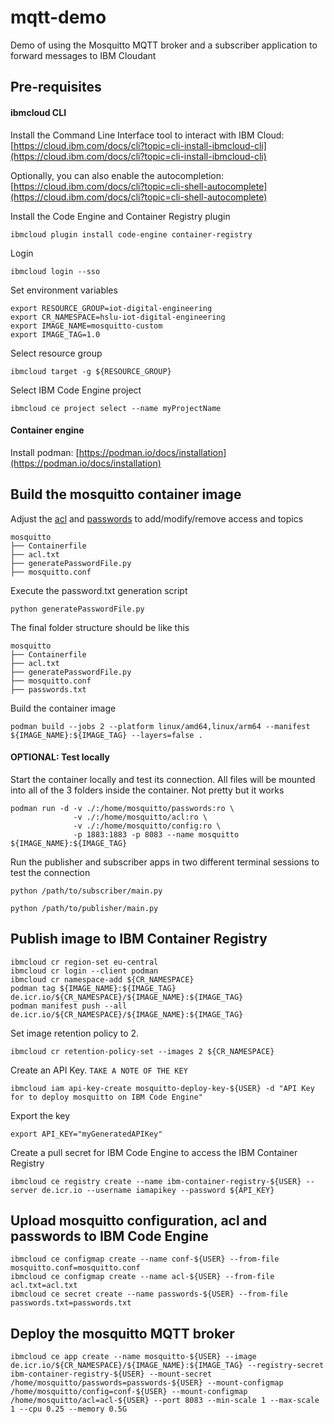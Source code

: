 # mqtt-demo

Demo of using the Mosquitto MQTT broker and a subscriber application to forward messages to IBM Cloudant

## Pre-requisites

#### ibmcloud CLI

Install the Command Line Interface tool to interact with IBM Cloud:<br />
[https://cloud.ibm.com/docs/cli?topic=cli-install-ibmcloud-cli](https://cloud.ibm.com/docs/cli?topic=cli-install-ibmcloud-cli)

Optionally, you can also enable the autocompletion:<br />
[https://cloud.ibm.com/docs/cli?topic=cli-shell-autocomplete](https://cloud.ibm.com/docs/cli?topic=cli-shell-autocomplete)

Install the Code Engine and Container Registry plugin

```
ibmcloud plugin install code-engine container-registry
```

Login

```
ibmcloud login --sso
```

Set environment variables

```
export RESOURCE_GROUP=iot-digital-engineering
export CR_NAMESPACE=hslu-iot-digital-engineering
export IMAGE_NAME=mosquitto-custom
export IMAGE_TAG=1.0
```

Select resource group

```
ibmcloud target -g ${RESOURCE_GROUP}
```

Select IBM Code Engine project

```
ibmcloud ce project select --name myProjectName
```

#### Container engine

Install podman: [https://podman.io/docs/installation](https://podman.io/docs/installation)

## Build the mosquitto container image

Adjust the [acl](./acl.txt) and [passwords](./generatePasswordFile.py) to add/modify/remove access and topics

```
mosquitto
├── Containerfile
├── acl.txt
├── generatePasswordFile.py
├── mosquitto.conf
```

Execute the password.txt generation script

```
python generatePasswordFile.py
```

The final folder structure should be like this

```
mosquitto
├── Containerfile
├── acl.txt
├── generatePasswordFile.py
├── mosquitto.conf
├── passwords.txt
```

Build the container image

```
podman build --jobs 2 --platform linux/amd64,linux/arm64 --manifest ${IMAGE_NAME}:${IMAGE_TAG} --layers=false .
```

#### OPTIONAL: Test locally

Start the container locally and test its connection. All files will be mounted into all of the 3 folders inside the container. Not pretty but it works

```
podman run -d -v ./:/home/mosquitto/passwords:ro \
              -v ./:/home/mosquitto/acl:ro \
              -v ./:/home/mosquitto/config:ro \
              -p 1883:1883 -p 8083 --name mosquitto ${IMAGE_NAME}:${IMAGE_TAG}
```

Run the publisher and subscriber apps in two different terminal sessions to test the connection

```
python /path/to/subscriber/main.py
```

```
python /path/to/publisher/main.py
```

## Publish image to IBM Container Registry

```
ibmcloud cr region-set eu-central
ibmcloud cr login --client podman
ibmcloud cr namespace-add ${CR_NAMESPACE}
podman tag ${IMAGE_NAME}:${IMAGE_TAG} de.icr.io/${CR_NAMESPACE}/${IMAGE_NAME}:${IMAGE_TAG}
podman manifest push --all de.icr.io/${CR_NAMESPACE}/${IMAGE_NAME}:${IMAGE_TAG}
```

Set image retention policy to 2.

```
ibmcloud cr retention-policy-set --images 2 ${CR_NAMESPACE}
```

Create an API Key. `TAKE A NOTE OF THE KEY`

```
ibmcloud iam api-key-create mosquitto-deploy-key-${USER} -d "API Key for to deploy mosquitto on IBM Code Engine"
```

Export the key

```
export API_KEY="myGeneratedAPIKey"
```

Create a pull secret for IBM Code Engine to access the IBM Container Registry

```
ibmcloud ce registry create --name ibm-container-registry-${USER} --server de.icr.io --username iamapikey --password ${API_KEY}
```

<!--
## Authenticate kubectl to IBM Code Engine

Install `kubectl`: [https://kubernetes.io/docs/tasks/tools/](https://kubernetes.io/docs/tasks/tools/)

Follow these instructions: [https://cloud.ibm.com/docs/codeengine?topic=codeengine-kubernetes](https://cloud.ibm.com/docs/codeengine?topic=codeengine-kubernetes) -->

## Upload mosquitto configuration, acl and passwords to IBM Code Engine

```
ibmcloud ce configmap create --name conf-${USER} --from-file mosquitto.conf=mosquitto.conf
ibmcloud ce configmap create --name acl-${USER} --from-file acl.txt=acl.txt
ibmcloud ce secret create --name passwords-${USER} --from-file passwords.txt=passwords.txt
```

## Deploy the mosquitto MQTT broker

```
ibmcloud ce app create --name mosquitto-${USER} --image de.icr.io/${CR_NAMESPACE}/${IMAGE_NAME}:${IMAGE_TAG} --registry-secret ibm-container-registry-${USER} --mount-secret /home/mosquitto/passwords=passwords-${USER} --mount-configmap /home/mosquitto/config=conf-${USER} --mount-configmap /home/mosquitto/acl=acl-${USER} --port 8083 --min-scale 1 --max-scale 1 --cpu 0.25 --memory 0.5G
```
